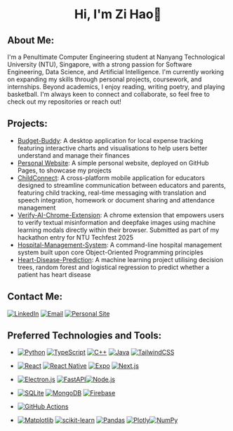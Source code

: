 <h1 align="center">Hi, I'm Zi Hao👋</h1>

## About Me:
I'm a Penultimate Computer Engineering student at Nanyang Technological University (NTU), Singapore, with a strong passion for Software Engineering, Data Science, and Artificial Intelligence. I'm currently working on expanding my skills through personal projects, coursework, and internships. Beyond academics, I enjoy reading, writing poetry, and playing basketball. I'm always keen to connect and collaborate, so feel free to check out my repositories or reach out!


## Projects:
- [Budget-Buddy](https://github.com/27July/budget-buddy): A desktop application for local expense tracking featuring interactive charts and visualisations to help users better understand and manage their finances
- [Personal Website](https://github.com/27July/27july.github.io): A simple personal website, deployed on GitHub Pages, to showcase my projects
- [ChildConnect](https://github.com/27July/ChildConnect): A cross-platform mobile application for educators designed to streamline communication between educators and parents, featuring child tracking, real-time messaging with translation and speech integration, homework or document sharing and attendance management 
- [Verify-AI-Chrome-Extension](https://github.com/27July/Verify-AI-Chrome-Extension): A chrome extension that empowers users to verify textual misinformation and deepfake images using machine learning modals directly within their browser. Submitted as part of my hackathon entry for NTU Techfest 2025
- [Hospital-Management-System](https://github.com/27July/SC2002-Hospital-Management-System): A command-line hospital management system built upon core Object-Oriented Programming principles
- [Heart-Disease-Prediction](https://github.com/27July/SC1015-Heart-Disease-Prediction): A machine learning project utilising decision trees, random forest and logistical regression to predict whether a patient has heart disease

## Contact Me:
[![LinkedIn](https://img.shields.io/badge/LinkedIn-Wee%20Zi%20Hao-%230077B5?logo=linkedin&logoColor=white)](https://www.linkedin.com/in/wee-zi-hao)
[![Email](https://img.shields.io/badge/Email-weezihao@gmail.com-D14836?logo=gmail&logoColor=white)](mailto:weezihao@gmail.com)
[![Personal Site](https://img.shields.io/badge/Website-Wee%20Zi%20Hao-1E40AF?style=plastic&logo=aboutdotme&logoColor=white)](https://27july.github.io/)



## Preferred Technologies and Tools:

- [![Python](https://img.shields.io/badge/python-3670A0?style=plastic&logo=python&logoColor=ffdd54)](https://www.python.org/) [![TypeScript](https://img.shields.io/badge/typescript-%23007ACC.svg?style=plastic&logo=typescript&logoColor=white)](https://www.typescriptlang.org/) [![C++](https://img.shields.io/badge/c++-%2300599C.svg?style=plastic&logo=c%2B%2B&logoColor=white)](https://isocpp.org/) [![Java](https://img.shields.io/badge/java-%23ED8B00.svg?style=plastic&logo=openjdk&logoColor=white)](https://www.oracle.com/java/) [![TailwindCSS](https://img.shields.io/badge/tailwindcss-%2338B2AC.svg?style=plastic&logo=tailwind-css&logoColor=white)](https://tailwindcss.com/)

- [![React](https://img.shields.io/badge/react-%2320232a.svg?style=plastic&logo=react&logoColor=%2361DAFB)](https://react.dev/) [![React Native](https://img.shields.io/badge/react_native-%2320232a.svg?style=plastic&logo=react&logoColor=%2361DAFB)](https://reactnative.dev/) [![Expo](https://img.shields.io/badge/expo-1C1E24?style=plastic&logo=expo&logoColor=#D04A37)](https://expo.dev/) [![Next.js](https://img.shields.io/badge/next.js-000000?style=plastic&logo=nextdotjs&logoColor=white)](https://nextjs.org/)

- [![Electron.js](https://img.shields.io/badge/Electron-191970?style=plastic&logo=Electron&logoColor=white)](https://www.electronjs.org/) [![FastAPI](https://img.shields.io/badge/FastAPI-005571?style=plastic&logo=fastapi)](https://fastapi.tiangolo.com/)[![Node.js](https://img.shields.io/badge/node.js-6DA55F?style=plastic&logo=node.js&logoColor=white)](https://nodejs.org/)

- [![SQLite](https://img.shields.io/badge/sqlite-%2307405e.svg?style=plastic&logo=sqlite&logoColor=white)](https://www.sqlite.org/) [![MongoDB](https://img.shields.io/badge/MongoDB-%234ea94b.svg?style=plastic&logo=mongodb&logoColor=white)](https://www.mongodb.com/) [![Firebase](https://img.shields.io/badge/Firebase-FFCA28?style=plastic&logo=firebase&logoColor=black)](https://firebase.google.com/)

- [![GitHub Actions](https://img.shields.io/badge/github%20actions-%232671E5.svg?style=plastic&logo=githubactions&logoColor=white)](https://github.com/features/actions)

- [![Matplotlib](https://img.shields.io/badge/Matplotlib-%23ffffff.svg?style=plastic&logo=Matplotlib&logoColor=black)](https://matplotlib.org/) [![scikit-learn](https://img.shields.io/badge/scikit--learn-%23F7931E.svg?style=plastic&logo=scikit-learn&logoColor=white)](https://scikit-learn.org/) [![Pandas](https://img.shields.io/badge/pandas-%23150458.svg?style=plastic&logo=pandas&logoColor=white)](https://pandas.pydata.org/) [![Plotly](https://img.shields.io/badge/Plotly-%233F4F75.svg?style=plastic&logo=plotly&logoColor=white)](https://plotly.com/)[![NumPy](https://img.shields.io/badge/numpy-%23013243.svg?style=plastic&logo=numpy&logoColor=white)](https://numpy.org/)
